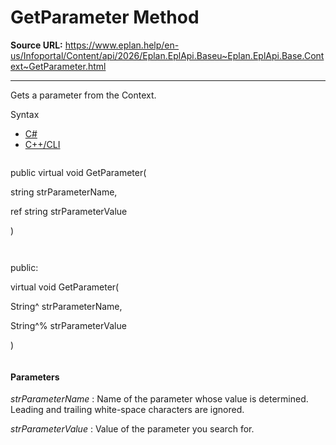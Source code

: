 # GetParameter Method

**Source URL:** https://www.eplan.help/en-us/Infoportal/Content/api/2026/Eplan.EplApi.Baseu~Eplan.EplApi.Base.Context~GetParameter.html

---

Gets a parameter from the Context.

Syntax

- [C#](#i-syntax-CS)
- [C++/CLI](#i-syntax-CPP2005)

```
```
public virtual void GetParameter( 

   string strParameterName,

   ref string strParameterValue

)
```
```

```
```
public:

virtual void GetParameter( 

   String^ strParameterName,

   String^% strParameterValue

)
```
```

#### Parameters

*strParameterName*
:   Name of the parameter whose value is determined. Leading and trailing white-space characters are ignored.

*strParameterValue*
:   Value of the parameter you search for.
